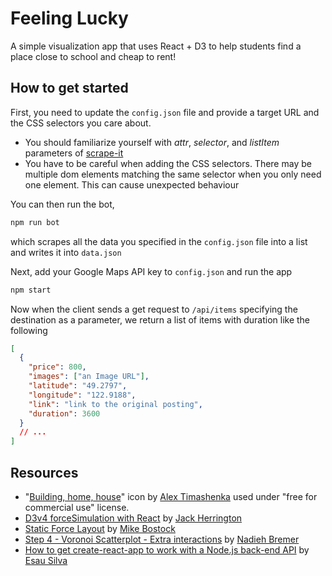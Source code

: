 # Feeling Lucky

A simple visualization app that uses React + D3 to help students find a place close to school and cheap to rent!

## How to get started

First, you need to update the `config.json` file and provide a target URL and the CSS selectors you care about.

* You should familiarize yourself with _attr_, _selector_, and _listItem_ parameters of [scrape-it](https://github.com/IonicaBizau/scrape-it)
* You have to be careful when adding the CSS selectors.
  There may be multiple dom elements matching the same selector when you only need one element. This can cause unexpected behaviour

You can then run the bot,

```js
npm run bot
```

which scrapes all the data you specified in the `config.json` file into a list and writes it into `data.json`

Next, add your Google Maps API key to `config.json` and run the app

```js
npm start
```

Now when the client sends a get request to `/api/items` specifying the destination as a parameter, we return a list of items with duration like the following

```json
[
  {
    "price": 800,
    "images": ["an Image URL"],
    "latitude": "49.2797",
    "longitude": "122.9188",
    "link": "link to the original posting",
    "duration": 3600
  }
  // ...
]
```

## Resources

* "[Building, home, house](https://www.iconfinder.com/icons/384890/building_home_house_icon)" icon by [Alex Timashenka](https://www.iconfinder.com/Oppossume) used under "free for commercial use" license.
* [D3v4 forceSimulation with React](https://medium.com/walmartlabs/d3v4-forcesimulation-with-react-8b1d84364721) by [Jack Herrington](https://medium.com/@jherr)
* [Static Force Layout](https://bl.ocks.org/mbostock/1667139) by [Mike Bostock](https://bl.ocks.org/mbostock)
* [Step 4 - Voronoi Scatterplot - Extra interactions](http://bl.ocks.org/nbremer/801c4bb101e86d19a1d0) by [Nadieh Bremer](https://bl.ocks.org/nbremer)
* [How to get create-react-app to work with a Node.js back-end API](https://medium.freecodecamp.org/how-to-make-create-react-app-work-with-a-node-backend-api-7c5c48acb1b0) by [Esau Silva](https://medium.freecodecamp.org/@_esausilva)
